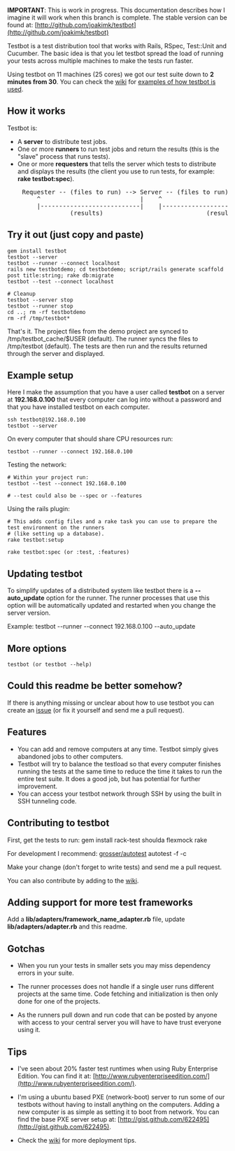 **IMPORTANT**: This is work in progress. This documentation describes how I imagine it will work when this branch is complete. The stable version can be found at: [http://github.com/joakimk/testbot](http://github.com/joakimk/testbot)


Testbot is a test distribution tool that works with Rails, RSpec, Test::Unit and Cucumber. The basic idea is that you let testbot spread the load of running your tests across multiple machines to make the tests run faster.

Using testbot on 11 machines (25 cores) we got our test suite down to **2 minutes from 30**. You can check the [wiki](http://github.com/joakimk/testbot/wiki) for [examples of how testbot is used](http://github.com/joakimk/testbot/wiki/How-testbot-is-being-used).

How it works
----

Testbot is:

* A **server** to distribute test jobs.
* One or more **runners** to run test jobs and return the results (this is the "slave" process that runs tests).
* One or more **requesters** that tells the server which tests to distribute and displays the results (the client you use to run tests, for example: **rake testbot:spec**).

<pre>
    Requester -- (files to run) --> Server -- (files to run) --> (many-)Runner(s)
        ^                           |    ^                                  |
        |---------------------------|    |----------------------------------|
                 (results)                            (results)
</pre>

Try it out (just copy and paste)
----

    gem install testbot
    testbot --server
    testbot --runner --connect localhost
    rails new testbotdemo; cd testbotdemo; script/rails generate scaffold post title:string; rake db:migrate
    testbot --test --connect localhost
    
    # Cleanup
    testbot --server stop
    testbot --runner stop
    cd ..; rm -rf testbotdemo
    rm -rf /tmp/testbot*

That's it. The project files from the demo project are synced to /tmp/testbot_cache/$USER (default). The runner syncs the files to /tmp/testbot (default). The tests are then run and the results returned through the server and displayed.

Example setup
----

Here I make the assumption that you have a user called **testbot** on a server at **192.168.0.100** that every computer can log into without a password and that you have installed testbot on each computer.

    ssh testbot@192.168.0.100
    testbot --server
    
On every computer that should share CPU resources run:

    testbot --runner --connect 192.168.0.100

Testing the network:

    # Within your project run:
    testbot --test --connect 192.168.0.100
    
    # --test could also be --spec or --features

Using the rails plugin:

    # This adds config files and a rake task you can use to prepare the test environment on the runners
    # (like setting up a database).
    rake testbot:setup
    
    rake testbot:spec (or :test, :features)

Updating testbot
----

To simplify updates of a distributed system like testbot there is a **--auto_update** option for the runner. The runner
processes that use this option will be automatically updated and restarted when you change the server version.

Example:
    testbot --runner --connect 192.168.0.100 --auto_update

More options
----

    testbot (or testbot --help)

Could this readme be better somehow?
----

If there is anything missing or unclear about how to use testbot you can create an [issue](http://github.com/joakimk/testbot/issues) (or fix it yourself and send me a pull request).

Features
----
* You can add and remove computers at any time. Testbot simply gives abandoned jobs to other computers.
* Testbot will try to balance the testload so that every computer finishes running the tests at the same time to reduce the time it takes to run the entire test suite. It does a good job, but has potential for further improvement.
* You can access your testbot network through SSH by using the built in SSH tunneling code.

Contributing to testbot
----

First, get the tests to run:
    gem install rack-test shoulda flexmock
    rake

For development I recommend: [grosser/autotest](http://github.com/grosser/autotest)
    autotest -f -c

Make your change (don't forget to write tests) and send me a pull request.

You can also contribute by adding to the [wiki](http://github.com/joakimk/testbot/wiki).

Adding support for more test frameworks
----

Add a **lib/adapters/framework_name_adapter.rb** file, update **lib/adapters/adapter.rb** and this readme.

Gotchas
----

* When you run your tests in smaller sets you may miss dependency errors in your suite.

* The runner processes does not handle if a single user runs different projects at the same time. Code
  fetching and initialization is then only done for one of the projects.

* As the runners pull down and run code that can be posted by anyone with access to your central server you will have to have trust everyone using it.

Tips
----

* I've seen about 20% faster test runtimes when using Ruby Enterprise Edition. You can find it at:
[http://www.rubyenterpriseedition.com/](http://www.rubyenterpriseedition.com/).

* I'm using a ubuntu based PXE (network-boot) server to run some of our testbots without having
to install anything on the computers. Adding a new computer is as simple as setting it to
boot from network. You can find the base PXE server setup at: [http://gist.github.com/622495](http://gist.github.com/622495).

* Check the [wiki](http://github.com/joakimk/testbot/wiki) for more deployment tips.
